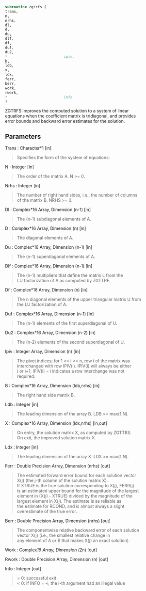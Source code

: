 ```fortran  
subroutine zgtrfs (  
trans,  
n,  
nrhs,  
dl,  
d,  
du,  
dlf,  
df,  
duf,  
du2,  
*                          ipiv,  
b,  
ldb,  
x,  
ldx,  
ferr,  
berr,  
work,  
rwork,  
*                          info  
)  
```  
  
ZGTRFS improves the computed solution to a system of linear  
equations when the coefficient matrix is tridiagonal, and provides  
error bounds and backward error estimates for the solution.  
  
## Parameters  
Trans : Character*1 [in]  
> Specifies the form of the system of equations:  
  
N : Integer [in]  
> The order of the matrix A.  N >= 0.  
  
Nrhs : Integer [in]  
> The number of right hand sides, i.e., the number of columns  
> of the matrix B.  NRHS >= 0.  
  
Dl : Complex*16 Array, Dimension (n-1) [in]  
> The (n-1) subdiagonal elements of A.  
  
D : Complex*16 Array, Dimension (n) [in]  
> The diagonal elements of A.  
  
Du : Complex*16 Array, Dimension (n-1) [in]  
> The (n-1) superdiagonal elements of A.  
  
Dlf : Complex*16 Array, Dimension (n-1) [in]  
> The (n-1) multipliers that define the matrix L from the  
> LU factorization of A as computed by ZGTTRF.  
  
Df : Complex*16 Array, Dimension (n) [in]  
> The n diagonal elements of the upper triangular matrix U from  
> the LU factorization of A.  
  
Duf : Complex*16 Array, Dimension (n-1) [in]  
> The (n-1) elements of the first superdiagonal of U.  
  
Du2 : Complex*16 Array, Dimension (n-2) [in]  
> The (n-2) elements of the second superdiagonal of U.  
  
Ipiv : Integer Array, Dimension (n) [in]  
> The pivot indices; for 1 <= i <= n, row i of the matrix was  
> interchanged with row IPIV(i).  IPIV(i) will always be either  
> i or i+1; IPIV(i) = i indicates a row interchange was not  
> required.  
  
B : Complex*16 Array, Dimension (ldb,nrhs) [in]  
> The right hand side matrix B.  
  
Ldb : Integer [in]  
> The leading dimension of the array B.  LDB >= max(1,N).  
  
X : Complex*16 Array, Dimension (ldx,nrhs) [in,out]  
> On entry, the solution matrix X, as computed by ZGTTRS.  
> On exit, the improved solution matrix X.  
  
Ldx : Integer [in]  
> The leading dimension of the array X.  LDX >= max(1,N).  
  
Ferr : Double Precision Array, Dimension (nrhs) [out]  
> The estimated forward error bound for each solution vector  
> X(j) (the j-th column of the solution matrix X).  
> If XTRUE is the true solution corresponding to X(j), FERR(j)  
> is an estimated upper bound for the magnitude of the largest  
> element in (X(j) - XTRUE) divided by the magnitude of the  
> largest element in X(j).  The estimate is as reliable as  
> the estimate for RCOND, and is almost always a slight  
> overestimate of the true error.  
  
Berr : Double Precision Array, Dimension (nrhs) [out]  
> The componentwise relative backward error of each solution  
> vector X(j) (i.e., the smallest relative change in  
> any element of A or B that makes X(j) an exact solution).  
  
Work : Complex*16 Array, Dimension (2*n) [out]  
  
Rwork : Double Precision Array, Dimension (n) [out]  
  
Info : Integer [out]  
> = 0:  successful exit  
> < 0:  if INFO = -i, the i-th argument had an illegal value  
  
